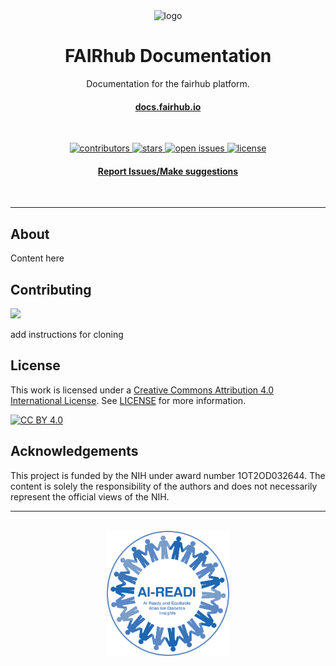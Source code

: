 <div align="center">

<img src="https://freesvg.org/img/1653682897science-svgrepo-com.png" alt="logo" width="200" height="auto" />

<br />

<h1>FAIRhub Documentation</h1>

<p>
Documentation for the fairhub platform.
</p>

  <h4>
    <a href="https://docs.fairhub.io/">docs.fairhub.io</a>
  </h4>
  
<br />

<p>
  <a href="https://github.com/AI-READI/fairhub-docs/graphs/contributors">
    <img src="https://img.shields.io/github/contributors/AI-READI/fairhub-docs.svg?style=flat-square" alt="contributors" />
  </a>
  <a href="https://github.com/AI-READI/fairhub-docs/stargazers">
    <img src="https://img.shields.io/github/stars/AI-READI/fairhub-docs.svg?style=flat-square" alt="stars" />
  </a>
  <a href="https://github.com/AI-READI/fairhub-docs/issues/">
    <img src="https://img.shields.io/github/issues/AI-READI/fairhub-docs.svg?style=flat-square" alt="open issues" />
  </a>
  <a href="https://github.com/AI-READI/fairhub-docs/blob/main/LICENSE">
    <img src="https://img.shields.io/badge/License-CC%20BY%204.0-lightgrey.svg" alt="license" />
  </a>
</p>
   
<h4>
    <a href="https://github.com/AI-READI/fairhub-docs/issues/">Report Issues/Make suggestions</a>
  </h4>
</div>

<br />

---

## About

Content here

## Contributing

<a href="https://github.com/AI-READI/fairhub-docs/graphs/contributors">
  <img src="https://contrib.rocks/image?repo=AI-READI/cds-template" />
</a>

add instructions for cloning

## License

This work is licensed under a
[Creative Commons Attribution 4.0 International License][cc-by]. See [LICENSE](LICENSE.txt) for more information.

[cc-by]: http://creativecommons.org/licenses/by/4.0/
[cc-by-image]: https://i.creativecommons.org/l/by/4.0/88x31.png

[![CC BY 4.0][cc-by-image]][cc-by]

## Acknowledgements

This project is funded by the NIH under award number 1OT2OD032644. The content is solely the responsibility of the authors and does not necessarily represent the official views of the NIH.

---

<br />

<div align="center">

<a href="https://aireadi.org">
  <img src="https://github.com/AI-READI/AI-READI-logo/raw/main/logo/png/option2.png" height="200" />
</a>

</div>
